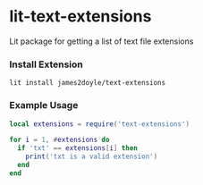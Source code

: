 # lit-text-extensions

Lit package for getting a list of text file extensions

### Install Extension

`lit install james2doyle/text-extensions`

### Example Usage

```lua
local extensions = require('text-extensions')

for i = 1, #extensions do
  if 'txt' == extensions[i] then
    print('txt is a valid extension')
  end
end
```
